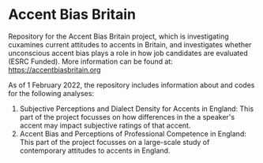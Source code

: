 # Accent Bias Britain
Repository for the Accent Bias Britain project, which is investigating cuxamines current attitudes to accents in Britain, and investigates whether unconscious accent bias plays a role in how job candidates are evaluated (ESRC Funded). More information can be found at: https://accentbiasbritain.org

As of 1 February 2022, the repository includes information about and codes for the following analyses:
 1. Subjective Perceptions and Dialect Density for Accents in England: This part of the project focusses on how differences in the a speaker's accent may impact subjective ratings of that accent.
 2. Accent Bias and Perceptions of Professional Competence in England: This part of the project focusses on a large-scale study of contemporary attitudes to accents in England.


